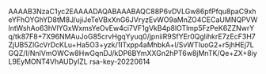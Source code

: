 AAAAB3NzaC1yc2EAAAADAQABAAABAQC88P6vDVLGw86pfPfqu8paC9xheYFhOYGhYD8tM8J/ujiJeTeVBxXnG6JVryzEvWO9aMnZO4CECaUMNQPVWlntWshAo63hVlYGxWxmsYeOvEw4ci7VF1gVkB4p8lOTlmp5FzPeK6ZZNwrYq/tk87F8+7X96NMAuJoG85crvHgqYyuq0/jpniiR9SfYEr0QglihkrE7zEcF3H7ZjUB5ZlGcVrDcKLu+Ha5O3+yzk/1ITxpp4aMhbkA+l/SvWTIuoG2+r5jhHEj7LGQZ/I/NnlVmOWCw8HwGqnDJ/kDP6BYmXXGn2hPT6w8jMnTK/Qe+ZX+8iyL9EyMONT4VhAUDyIZL rsa-key-20220614
